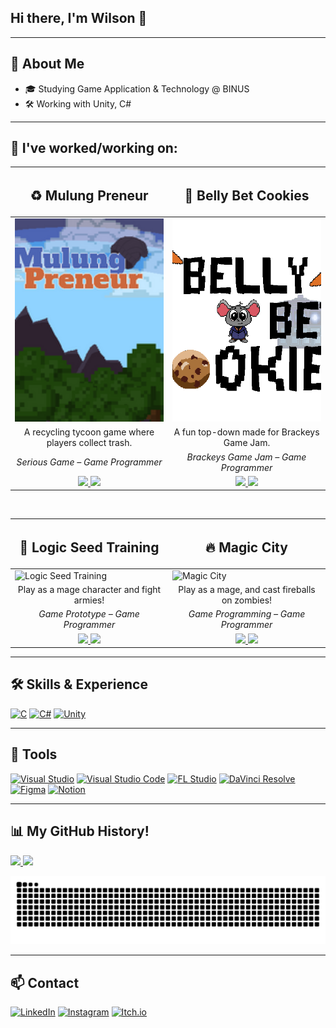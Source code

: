 ## Hi there, I'm Wilson 👋  

---

## 🚀 About Me 
- 🎓 Studying Game Application & Technology @ BINUS
- 🛠️ Working with Unity, C#

---

## 📂 I've worked/working on:

<table width="100%">
  <thead>
    <tr>
      <th width="50%">
        <h2>♻️ Mulung Preneur</h2>
      </th>
      <th width="50%">
        <h2>🍪 Belly Bet Cookies</h2>
      </th>
    </tr>
  </thead>
  <tbody>
    <tr>
      <td>
        <img src="https://github.com/wi1wil/wi1wil/raw/main/MulungPreneur.png" 
             alt="Mulung Preneur" width="100%" height="325" style="object-fit:cover;"/>
      </td>
      <td>
        <img src="https://github.com/wi1wil/wi1wil/raw/main/BellyBetCookies.png" 
             alt="Belly Bet Cookies" width="100%" height="325" style="object-fit:cover;"/>
      </td>
    </tr>
    <tr>
      <td align="center">
        A recycling tycoon game where players collect trash.
      </td>
      <td align="center">
        A fun top-down made for Brackeys Game Jam.
      </td>
    </tr>
    <tr>
      <td align="center"><i>Serious Game – Game Programmer</i></td>
      <td align="center"><i>Brackeys Game Jam – Game Programmer</i></td>
    </tr>
    <tr>
      <td align="center">
        <a href="https://github.com/wi1wil/MulungPreneur">
          <img src="https://img.shields.io/badge/Read%20More-181717?style=for-the-badge&logo=github&logoColor=white"/>
        </a>
        <a href="https://wi1wil.itch.io/mulungpreneur">
          <img src="https://img.shields.io/badge/Play%20Game-FF0000?style=for-the-badge&logo=itch.io&logoColor=white"/>
        </a>
      </td>
      <td align="center">
        <a href="https://github.com/wi1wil/brackeys-gamejam">
          <img src="https://img.shields.io/badge/Read%20More-181717?style=for-the-badge&logo=github&logoColor=white"/>
        </a>
        <a href="https://kangmantul.itch.io/rat-the-cookies-maniac">
          <img src="https://img.shields.io/badge/Play%20Game-FF0000?style=for-the-badge&logo=itch.io&logoColor=white"/>
        </a>
      </td>
    </tr>
  </tbody>
</table>

<br>

<table width="100%">
  <thead>
    <tr>
      <th width="50%">
        <h2>🧙 Logic Seed Training</h2>
      </th>
      <th width="50%">
        <h2>🔥 Magic City</h2>
      </th>
    </tr>
  </thead>
  <tbody>
    <tr>
      <td>
        <img src="https://github.com/wi1wil/LST/raw/main/screenshot.png" 
             alt="Logic Seed Training" width="100%" height="325" style="object-fit:cover;"/>
      </td>
      <td>
        <img src="https://github.com/wi1wil/MagicCity/raw/main/screenshot.png" 
             alt="Magic City" width="100%" height="325" style="object-fit:cover;"/>
      </td>
    </tr>
    <tr>
      <td align="center">
        Play as a mage character and fight armies!
      </td>
      <td align="center">
        Play as a mage, and cast fireballs on zombies!
      </td>
    </tr>
    <tr>
      <td align="center"><i>Game Prototype – Game Programmer</i></td>
      <td align="center"><i>Game Programming – Game Programmer</i></td>
    </tr>
    <tr>
      <td align="center">
        <a href="https://github.com/wi1wil/LST">
          <img src="https://img.shields.io/badge/Read%20More-181717?style=for-the-badge&logo=github&logoColor=white"/>
        </a>
        <a href="https://itch.io">
          <img src="https://img.shields.io/badge/Play%20Game-FF0000?style=for-the-badge&logo=itch.io&logoColor=white"/>
        </a>
      </td>
      <td align="center">
        <a href="https://github.com/wi1wil/MagicCity">
          <img src="https://img.shields.io/badge/Read%20More-181717?style=for-the-badge&logo=github&logoColor=white"/>
        </a>
        <a href="https://itch.io">
          <img src="https://img.shields.io/badge/Play%20Game-FF0000?style=for-the-badge&logo=itch.io&logoColor=white"/>
        </a>
      </td>
    </tr>
  </tbody>
</table>

---

## 🛠️ Skills & Experience
[![C](https://img.shields.io/badge/C-00599C?style=for-the-badge&logo=c&logoColor=white)](https://en.wikipedia.org/wiki/C_(programming_language)) 
[![C#](https://custom-icon-badges.demolab.com/badge/C%23-239120.svg?logo=cs&logoColor=white&style=for-the-badge)](https://learn.microsoft.com/en-us/dotnet/csharp/) 
[![Unity](https://img.shields.io/badge/Unity-100000?style=for-the-badge&logo=unity&logoColor=white)](https://unity.com/)

---

## 🔧 Tools
[![Visual Studio](https://custom-icon-badges.demolab.com/badge/Visual%20Studio-5C2D91.svg?logo=visualstudio&logoColor=white&style=for-the-badge)](https://visualstudio.microsoft.com/)
[![Visual Studio Code](https://custom-icon-badges.demolab.com/badge/Visual%20Studio%20Code-0078d7.svg?logo=visualstudiocode&logoColor=white&style=for-the-badge)](https://code.visualstudio.com/)
[![FL Studio](https://custom-icon-badges.demolab.com/badge/FL%20Studio-20232A.svg?logo=flstudio&logoColor=FF6F00&style=for-the-badge)](https://www.image-line.com/)
[![DaVinci Resolve](https://custom-icon-badges.demolab.com/badge/DaVinci%20Resolve-233A51.svg?logo=davinci-resolve&logoColor=white&style=for-the-badge)](https://www.blackmagicdesign.com/products/davinciresolve)
[![Figma](https://custom-icon-badges.demolab.com/badge/Figma-F24E1E.svg?logo=figma&logoColor=white&style=for-the-badge)](https://www.figma.com/)
[![Notion](https://custom-icon-badges.demolab.com/badge/Notion-000000.svg?logo=notion&logoColor=white&style=for-the-badge)](https://www.notion.so/)

---



## 📊 My GitHub History!
<a href="https://github.com/anuraghazra/github-readme-stats">
  <img height="180em" src="https://github-readme-stats-lake-sigma-71.vercel.app/api?username=wi1wil&show_icons=true&theme=tokyonight&hide_border=true&count_private=true" />
</a>
<a href="https://github.com/anuraghazra/github-readme-stats">
  <img height="180em" src="https://github-readme-stats-lake-sigma-71.vercel.app/api/top-langs/?username=wi1wil&layout=compact&theme=tokyonight&hide_border=true" />
</a>

![GitHub Snake](https://raw.githubusercontent.com/wi1wil/wi1wil/output/github-contribution-grid-snake.svg)

---

## 📫 Contact  
[![LinkedIn](https://custom-icon-badges.demolab.com/badge/LinkedIn-0A66C2?logo=linkedin-white&logoColor=fff)](#)
[![Instagram](https://img.shields.io/badge/Instagram-%23E4405F.svg?logo=Instagram&logoColor=white)](#)
[![Itch.io](https://img.shields.io/badge/itch.io-%23FF0B34.svg?logo=Itch.io&logoColor=white)](#)

